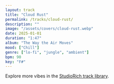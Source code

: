 ```yaml
---
layout: track
title: "Cloud Rust"
permalink: /tracks/cloud-rust/
description: ""
image: "/assets/covers/cloud-rust.webp"
date: 2025-01-01
duration: "1:47"
album: "The Way the Air Moves"
mood: ["Chill"]
genre: ["lo-fi", "jungle", "ambient"]
bpm: 90
key: "F#"
---
```


Explore more vibes in the [StudioRich track library](/tracks/).
